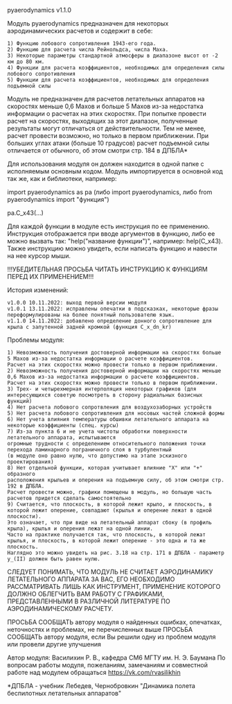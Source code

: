 pyaerodynamics v1.1.0

Модуль pyaerodynamics предназначен для некоторых аэродинамических расчетов и содержит в себе:

    1) Функцию лобового сопротивления 1943-его года.
    2) Функцию для расчета числа Рейнольдса, числа Маха.
    3) Некоторые параметры стандартной атмосферы в диапазоне высот от -2 км до 80 км.
    4) Функции для расчета коэффициентов, необходимых для определения силы лобового сопротивления
    5) Функции для расчета коэффициентов, необходимых для определения подъемной силы

Модуль не предназначен для расчетов летательных аппаратов на скоростях меньше 0,6 Махов и больше 5 Махов
из-за недостатка информации о расчетах на этих скоростях. При попытке провести расчет на скоростях, выходящих
за этот диапазон, полученные результаты могут отличаться от действительности. Тем не менее,
расчет провести возможно, но только в первом приближении.
При больших углах атаки (больше 10 градусов) расчет подъемной силы отличается от обычного, об этом смотри стр. 184 в ДПБЛА*

Для использования модуля он должен находится в одной папке с исполняемым основным кодом.
Модуль импортируется в основной код так же, как и библиотеки, например:

import pyaerodynamics as pa (либо import pyaerodynamics, либо from pyaerodynamics import "функция")

pa.C_x43(...)

Для каждой функции в модуле есть инструкция по ее применению. Инструкция отображается при
вводе аргументов в функцию, либо ее можно вызвать так: "help("название функции")", например: help(C_x43).
Также инструкцию можно увидеть, если написать функцию и навести на нее курсор мыши.

!!!УБЕДИТЕЛЬНАЯ ПРОСЬБА ЧИТАТЬ ИНСТРУКЦИЮ К ФУНКЦИЯМ ПЕРЕД ИХ ПРИМЕНЕНИЕМ!!!

История изменений:

    v1.0.0 10.11.2022: выход первой версии модуля
    v1.0.1 13.11.2022: исправлены опечатки в подсказках, некоторые фразы переформулированы на более понятный пользователю язык.
    v1.1.0 14.11.2022: добавлено определение донного сопротивление для крыла с запутенной задней кромкой (функция C_x_dn_kr)

Проблемы модуля:

    1) Невозможность получения достоверной информации на скоростях больше 5 Махов из-за недостатка информации о расчете коэффициентов.
    Расчет на этих скоростях можно провести только в первом приближении.
    2) Невозможность получения достоверной информации на скоростях меньше 0,6 Махов из-за недостатка информации о расчете коэффициентов.
    Расчет на этих скоростях можно провести только в первом приближении.
    3) Трех- и четырехмерная интерполяция некоторых графиков (для интересующихся советую посмотреть в сторону радиальных базисных функций)
    4) Нет расчета лобового сопротвления для воздухозаборных устройств
    5) Нет расчета лобового сопротивления для носовых частей сложной формы
    6) Нет учета влияния температуры обшивки летательного аппарата на некоторые коэффициенты (спец. курсы)
    7) Из-за пункта 6 и не учета чистоты обработки поверхности летательного аппарата, испытываются 
    огромные трудности с определением относительного положения точки перехода ламинарного пограничного слоя в турбулентный
    (в модуле оно равно нулю, что допустимо на этапе эскизного проектирования)
    8) Нет отдельной функции, которая учитывает влияние "Х" или "+" образного
    расположения крыльев и оперения на подъемную силу, об этом смотри стр. 192 в ДПБЛА.
    Расчет провести можно, графики помещены в модуль, но большую часть расчетов придется сделать самостоятельно
    9) Считается, что плоскость, в которой лежит крыло, и плоскость, в которой лежит оперение, совпадают (крылья и оперение лежат в одной плоскости).
    Это означает, что при виде на летательный аппарат сбоку (в профиль крыла), крылья и оперения лежат на одной линии.
    Часто на практике получается так, что плоскость, в которой лежат крылья, и плоскость, в которой лежит оперение - это одна и та же плоскость.
    Наглядно это можно увидеть на рис. 3.18 на стр. 171 в ДПБЛА - параметр y_(II) должен быть равен нулю.

СЛЕДУЕТ ПОНИМАТЬ, ЧТО МОДУЛЬ НЕ СЧИТАЕТ АЭРОДИНАМИКУ ЛЕТАТЕЛЬНОГО АППАРАТА ЗА ВАС,
ЕГО НЕОБХОДИМО РАССМАТРИВАТЬ ЛИШЬ КАК ИНСТРУМЕНТ, ПРИМЕНЕНИЕ КОТОРОГО ДОЛЖНО ОБЛЕГЧИТЬ
ВАМ РАБОТУ С ГРАФИКАМИ, ПРЕДСТАВЛЕННЫМИ В РАЗЛИЧНОЙ ЛИТЕРАТУРЕ ПО АЭРОДИНАМИЧЕСКОМУ РАСЧЕТУ.

ПРОСЬБА СООБЩАТЬ автору модуля о найденных ошибках, опечатках, неточностях и проблемах, не перечисленных выше
ПРОСЬБА СООБЩАТЬ автору модуля, если Вы решили одну из проблем модуля или провели другие улучшения

Автор модуля: Василихин Р. В., кафедра СМ6 МГТУ им. Н. Э. Баумана
По вопросам работы модуля, пожеланиям, замечаниям и совместной работе над модулем обращаться https://vk.com/rvasilikhin

*ДПБЛА - учебник Лебедев, Чернобровкин "Динамика полета беспилотных летательных аппаратов"
